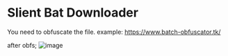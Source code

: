 # Slient Bat Downloader


You need to obfuscate the file.
example: https://www.batch-obfuscator.tk/

after obfs;
![image](https://github.com/Re-Edit/slient-bat-downloader/assets/146856816/e513ca70-864a-45b1-87c8-afe1e354bdbe)
